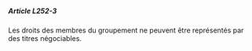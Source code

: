 ##### Article L252-3

Les droits des membres du groupement ne peuvent être représentés par des titres négociables.

